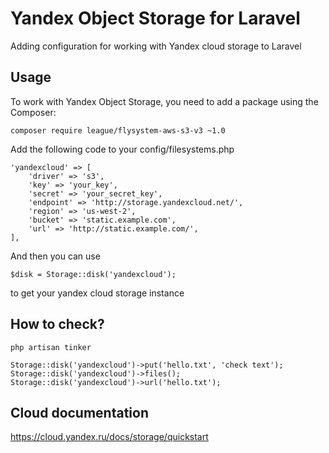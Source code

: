 # Yandex Object Storage for Laravel
Adding configuration for working with Yandex cloud storage to Laravel

## Usage

To work with Yandex Object Storage, you need to add a package using the Composer:

```
composer require league/flysystem-aws-s3-v3 ~1.0
```

Add the following code to your config/filesystems.php

```
'yandexcloud' => [
    'driver' => 's3',
    'key' => 'your_key',
    'secret' => 'your_secret_key',
    'endpoint' => 'http://storage.yandexcloud.net/',
    'region' => 'us-west-2',
    'bucket' => 'static.example.com',
    'url' => 'http://static.example.com/',
],
```

And then you can use

```
$disk = Storage::disk('yandexcloud');
```

to get your yandex cloud storage instance

## How to check?
```
php artisan tinker
```

```
Storage::disk('yandexcloud')->put('hello.txt', 'check text');
Storage::disk('yandexcloud')->files();
Storage::disk('yandexcloud')->url('hello.txt');
```
## Cloud documentation
https://cloud.yandex.ru/docs/storage/quickstart
